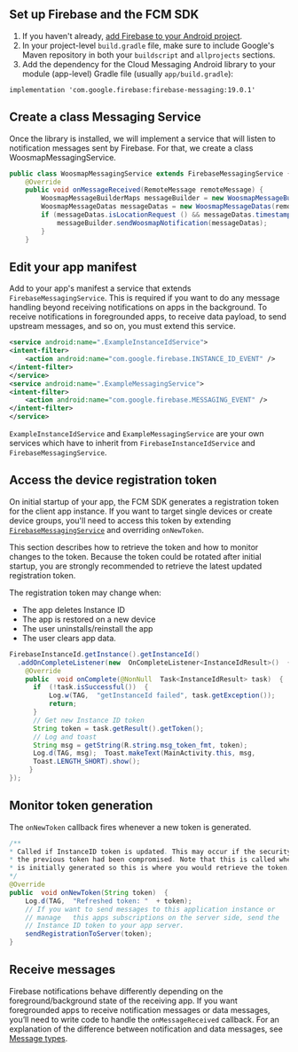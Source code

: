 ## Set up Firebase and the FCM SDK

1.  If you haven't already,  [add Firebase to your Android project](https://firebase.google.com/docs/android/setup).
2.  In your project-level  `build.gradle`  file, make sure to include Google's Maven repository in both your  `buildscript`  and  `allprojects`  sections.
3.  Add the dependency for the Cloud Messaging Android library to your module (app-level) Gradle file (usually  `app/build.gradle`):
```
implementation 'com.google.firebase:firebase-messaging:19.0.1'
```

## Create a class Messaging Service

Once the library is installed, we will implement a service that will listen to notification messages sent by Firebase. For that, we create a class WoosmapMessagingService.
```java
public class WoosmapMessagingService extends FirebaseMessagingService {
    @Override
    public void onMessageReceived(RemoteMessage remoteMessage) {
        WoosmapMessageBuilderMaps messageBuilder = new WoosmapMessageBuilderMaps(this, MainActivity.class);
        WoosmapMessageDatas messageDatas = new WoosmapMessageDatas(remoteMessage.getData());
        if (messageDatas.isLocationRequest () && messageDatas.timestamp != null) {
            messageBuilder.sendWoosmapNotification(messageDatas);
        }
    }
```

## Edit your app manifest

Add to your app's manifest a service that extends `FirebaseMessagingService`. 
This is required if you want to do any message handling beyond receiving notifications on apps in the background. To receive notifications in foregrounded apps, to receive data payload, to send upstream messages, and so on, you must extend this service.

```xml
<service android:name=".ExampleInstanceIdService">
<intent-filter>
    <action android:name="com.google.firebase.INSTANCE_ID_EVENT" />
</intent-filter>
</service>
<service android:name=".ExampleMessagingService">
<intent-filter>
    <action android:name="com.google.firebase.MESSAGING_EVENT" />
</intent-filter>
</service>
```

`ExampleInstanceIdService` and `ExampleMessagingService` are your own services which have to inherit from `FirebaseInstanceIdService` and `FirebaseMessagingService`.

## Access the device registration token

On initial startup of your app, the FCM SDK generates a registration token for the client app instance. If you want to target single devices or create device groups, you'll need to access this token by extending  [`FirebaseMessagingService`](https://firebase.google.com/docs/reference/android/com/google/firebase/messaging/FirebaseMessagingService)  and overriding  `onNewToken`.

This section describes how to retrieve the token and how to monitor changes to the token. Because the token could be rotated after initial startup, you are strongly recommended to retrieve the latest updated registration token.

The registration token may change when:

-   The app deletes Instance ID
-   The app is restored on a new device
-   The user uninstalls/reinstall the app
-   The user clears app data.
 
```java
FirebaseInstanceId.getInstance().getInstanceId()  
  .addOnCompleteListener(new  OnCompleteListener<InstanceIdResult>()  {
    @Override  
    public  void onComplete(@NonNull  Task<InstanceIdResult> task)  {
      if  (!task.isSuccessful())  {  
          Log.w(TAG,  "getInstanceId failed", task.getException());  
          return;  
      }  
      // Get new Instance ID token  
      String token = task.getResult().getToken();
      // Log and toast  
      String msg = getString(R.string.msg_token_fmt, token);
      Log.d(TAG, msg);  Toast.makeText(MainActivity.this, msg,  				
      Toast.LENGTH_SHORT).show();  
     } 
});
```
## Monitor token generation

The `onNewToken` callback fires whenever a new token is generated.
```java
/**  
* Called if InstanceID token is updated. This may occur if the security of  
* the previous token had been compromised. Note that this is called when the InstanceID token  
* is initially generated so this is where you would retrieve the token.  
*/  
@Override  
public  void onNewToken(String token)  {  
    Log.d(TAG,  "Refreshed token: "  + token);  
    // If you want to send messages to this application instance or  
    // manage 	this apps subscriptions on the server side, send the  
    // Instance ID token to your app server. 
    sendRegistrationToServer(token);  
}   
```

## Receive messages

Firebase notifications behave differently depending on the foreground/background state of the receiving app. If you want foregrounded apps to receive notification messages or data messages, you’ll need to write code to handle the `onMessageReceived` callback. For an explanation of the difference between notification and data messages, see [Message types](https://firebase.google.com/docs/cloud-messaging/concept-options).

